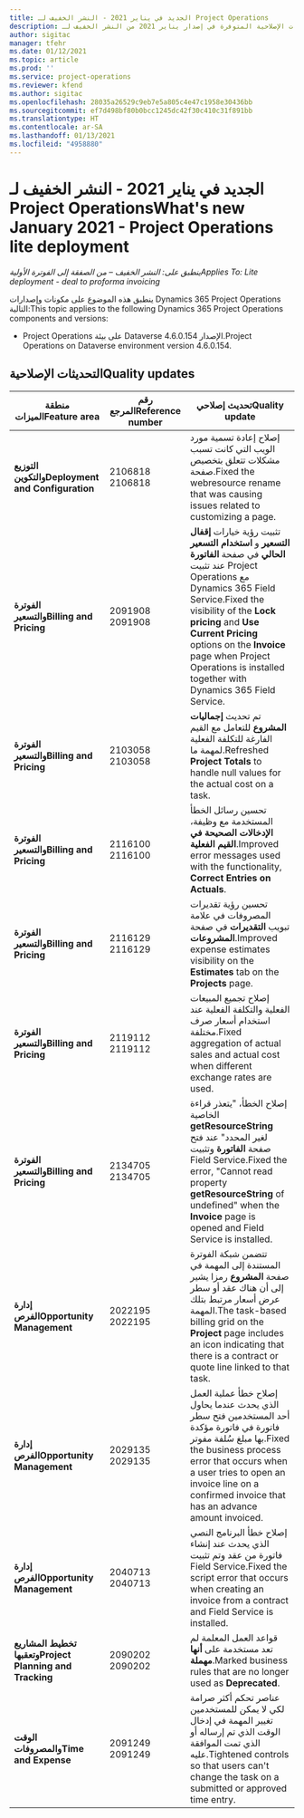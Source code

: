 ```yaml
---
title: الجديد في يناير 2021 - النشر الخفيف لـ Project Operations
description: يوفر هذا الموضوع معلومات حول التحديثات الإصلاحية المتوفرة في إصدار يناير 2021 من النشر الخفيف لـ Project Operations.
author: sigitac
manager: tfehr
ms.date: 01/12/2021
ms.topic: article
ms.prod: ''
ms.service: project-operations
ms.reviewer: kfend
ms.author: sigitac
ms.openlocfilehash: 28035a26529c9eb7e5a805c4e47c1958e30436bb
ms.sourcegitcommit: ef7d498bf80b0bcc1245dc42f30c410c31f891bb
ms.translationtype: HT
ms.contentlocale: ar-SA
ms.lasthandoff: 01/13/2021
ms.locfileid: "4958880"
---
```

# <a name="whats-new-january-2021---project-operations-lite-deployment"></a><span data-ttu-id="edafe-103">الجديد في يناير 2021 - النشر الخفيف لـ Project Operations</span><span class="sxs-lookup"><span data-stu-id="edafe-103">What's new January 2021 - Project Operations lite deployment</span></span>


<span data-ttu-id="edafe-104">_ينطبق على: النشر الخفيف – من الصفقة إلى الفوترة الأولية_</span><span class="sxs-lookup"><span data-stu-id="edafe-104">_Applies To: Lite deployment - deal to proforma invoicing_</span></span>

<span data-ttu-id="edafe-105">ينطبق هذه الموضوع على مكونات وإصدارات Dynamics 365 Project Operations التالية:</span><span class="sxs-lookup"><span data-stu-id="edafe-105">This topic applies to the following Dynamics 365 Project Operations components and versions:</span></span>

  - <span data-ttu-id="edafe-106">Project Operations على بيئة Dataverse الإصدار 4.6.0.154.</span><span class="sxs-lookup"><span data-stu-id="edafe-106">Project Operations on Dataverse environment version 4.6.0.154.</span></span>
  
## <a name="quality-updates"></a><span data-ttu-id="edafe-107">التحديثات الإصلاحية</span><span class="sxs-lookup"><span data-stu-id="edafe-107">Quality updates</span></span>

| <span data-ttu-id="edafe-108">**منطقة الميزات**</span><span class="sxs-lookup"><span data-stu-id="edafe-108">**Feature area**</span></span> | <span data-ttu-id="edafe-109">**رقم المرجع**</span><span class="sxs-lookup"><span data-stu-id="edafe-109">**Reference number**</span></span> | <span data-ttu-id="edafe-110">**تحديث إصلاحي**</span><span class="sxs-lookup"><span data-stu-id="edafe-110">**Quality update**</span></span> |
| --- | --- | --- |
| <span data-ttu-id="edafe-111">**التوزيع والتكوين**</span><span class="sxs-lookup"><span data-stu-id="edafe-111">**Deployment and Configuration**</span></span> | <span data-ttu-id="edafe-112">2106818 </span><span class="sxs-lookup"><span data-stu-id="edafe-112">2106818</span></span> | <span data-ttu-id="edafe-113">إصلاح إعادة تسمية مورد الويب التي كانت تسبب مشكلات تتعلق بتخصيص صفحة.</span><span class="sxs-lookup"><span data-stu-id="edafe-113">Fixed the webresource rename that was causing issues related to customizing a page.</span></span> |
| <span data-ttu-id="edafe-114">**الفوترة والتسعير**</span><span class="sxs-lookup"><span data-stu-id="edafe-114">**Billing and Pricing**</span></span> | <span data-ttu-id="edafe-115">2091908 </span><span class="sxs-lookup"><span data-stu-id="edafe-115">2091908</span></span> | <span data-ttu-id="edafe-116">تثبيت رؤية خيارات **إقفال التسعير** و **استخدام التسعير الحالي** في صفحة **الفاتورة** عند تثبيت Project Operations مع Dynamics 365 Field Service.</span><span class="sxs-lookup"><span data-stu-id="edafe-116">Fixed the visibility of the **Lock pricing** and **Use Current Pricing** options on the **Invoice** page when Project Operations is installed together with Dynamics 365 Field Service.</span></span> |
| <span data-ttu-id="edafe-117">**الفوترة والتسعير**</span><span class="sxs-lookup"><span data-stu-id="edafe-117">**Billing and Pricing**</span></span> | <span data-ttu-id="edafe-118">2103058 </span><span class="sxs-lookup"><span data-stu-id="edafe-118">2103058</span></span> | <span data-ttu-id="edafe-119">تم تحديث **إجماليات المشروع** للتعامل مع القيم الفارغة للتكلفة الفعلية لمهمة ما.</span><span class="sxs-lookup"><span data-stu-id="edafe-119">Refreshed **Project Totals** to handle null values for the actual cost on a task.</span></span> |
| <span data-ttu-id="edafe-120">**الفوترة والتسعير**</span><span class="sxs-lookup"><span data-stu-id="edafe-120">**Billing and Pricing**</span></span> | <span data-ttu-id="edafe-121">2116100 </span><span class="sxs-lookup"><span data-stu-id="edafe-121">2116100</span></span> | <span data-ttu-id="edafe-122">تحسين رسائل الخطأ المستخدمة مع وظيفة، **الإدخالات الصحيحة في القيم الفعلية**.</span><span class="sxs-lookup"><span data-stu-id="edafe-122">Improved error messages used with the functionality, **Correct Entries on Actuals**.</span></span> |
| <span data-ttu-id="edafe-123">**الفوترة والتسعير**</span><span class="sxs-lookup"><span data-stu-id="edafe-123">**Billing and Pricing**</span></span> | <span data-ttu-id="edafe-124">2116129 </span><span class="sxs-lookup"><span data-stu-id="edafe-124">2116129</span></span> | <span data-ttu-id="edafe-125">تحسين رؤية تقديرات المصروفات في علامة تبويب **التقديرات** في صفحة **المشروعات**.</span><span class="sxs-lookup"><span data-stu-id="edafe-125">Improved expense estimates visibility on the **Estimates** tab on the **Projects** page.</span></span> |
| <span data-ttu-id="edafe-126">**الفوترة والتسعير**</span><span class="sxs-lookup"><span data-stu-id="edafe-126">**Billing and Pricing**</span></span> | <span data-ttu-id="edafe-127">2119112 </span><span class="sxs-lookup"><span data-stu-id="edafe-127">2119112</span></span> | <span data-ttu-id="edafe-128">إصلاح تجميع المبيعات الفعلية والتكلفة الفعلية عند استخدام أسعار صرف مختلفة.</span><span class="sxs-lookup"><span data-stu-id="edafe-128">Fixed aggregation of actual sales and actual cost when different exchange rates are used.</span></span> |
| <span data-ttu-id="edafe-129">**الفوترة والتسعير**</span><span class="sxs-lookup"><span data-stu-id="edafe-129">**Billing and Pricing**</span></span> | <span data-ttu-id="edafe-130">2134705 </span><span class="sxs-lookup"><span data-stu-id="edafe-130">2134705</span></span> | <span data-ttu-id="edafe-131">إصلاح الخطأ، "يتعذر قراءة الخاصية **getResourceString** لغير المحدد" عند فتح صفحة **الفاتورة** وتثبيت Field Service.</span><span class="sxs-lookup"><span data-stu-id="edafe-131">Fixed the error, "Cannot read property **getResourceString** of undefined" when the **Invoice** page is opened and Field Service is installed.</span></span> |
| <span data-ttu-id="edafe-132">**إدارة الفرص**</span><span class="sxs-lookup"><span data-stu-id="edafe-132">**Opportunity Management**</span></span> | <span data-ttu-id="edafe-133">2022195 </span><span class="sxs-lookup"><span data-stu-id="edafe-133">2022195</span></span> | <span data-ttu-id="edafe-134">تتضمن شبكة الفوترة المستندة إلى المهمة في صفحة **المشروع** رمزا يشير إلى أن هناك عقد أو سطر عرض أسعار مرتبط بتلك المهمة.</span><span class="sxs-lookup"><span data-stu-id="edafe-134">The task-based billing grid on the **Project** page includes an icon indicating that there is a contract or quote line linked to that task.</span></span> |
| <span data-ttu-id="edafe-135">**إدارة الفرص**</span><span class="sxs-lookup"><span data-stu-id="edafe-135">**Opportunity Management**</span></span> | <span data-ttu-id="edafe-136">2029135 </span><span class="sxs-lookup"><span data-stu-id="edafe-136">2029135</span></span> | <span data-ttu-id="edafe-137">إصلاح خطأ عملية العمل الذي يحدث عندما يحاول أحد المستخدمين فتح سطر فاتورة في فاتورة مؤكدة بها مبلغ سُلفة مفوتر.</span><span class="sxs-lookup"><span data-stu-id="edafe-137">Fixed the business process error that occurs when a user tries to open an invoice line on a confirmed invoice that has an advance amount invoiced.</span></span> |
| <span data-ttu-id="edafe-138">**إدارة الفرص**</span><span class="sxs-lookup"><span data-stu-id="edafe-138">**Opportunity Management**</span></span> | <span data-ttu-id="edafe-139">2040713 </span><span class="sxs-lookup"><span data-stu-id="edafe-139">2040713</span></span> | <span data-ttu-id="edafe-140">إصلاح خطأ البرنامج النصي الذي يحدث عند إنشاء فاتورة من عقد وتم تثبيت Field Service.</span><span class="sxs-lookup"><span data-stu-id="edafe-140">Fixed the script error that occurs when creating an invoice from a contract and Field Service is installed.</span></span> |
| <span data-ttu-id="edafe-141">**تخطيط المشاريع وتعقبها**</span><span class="sxs-lookup"><span data-stu-id="edafe-141">**Project Planning and Tracking**</span></span> | <span data-ttu-id="edafe-142">2090202 </span><span class="sxs-lookup"><span data-stu-id="edafe-142">2090202</span></span> | <span data-ttu-id="edafe-143">قواعد العمل المعلمة لم تعد مستخدمة على **أنها مهملة**.</span><span class="sxs-lookup"><span data-stu-id="edafe-143">Marked business rules that are no longer used as **Deprecated**.</span></span> |
| <span data-ttu-id="edafe-144">**الوقت والمصروفات**</span><span class="sxs-lookup"><span data-stu-id="edafe-144">**Time and Expense**</span></span> | <span data-ttu-id="edafe-145">2091249 </span><span class="sxs-lookup"><span data-stu-id="edafe-145">2091249</span></span> | <span data-ttu-id="edafe-146">عناصر تحكم أكثر صرامة لكي لا يمكن للمستخدمين تغيير المهمة في إدخال الوقت الذي تم إرساله أو الذي تمت الموافقة عليه.</span><span class="sxs-lookup"><span data-stu-id="edafe-146">Tightened controls so that users can't change the task on a submitted or approved time entry.</span></span> |
